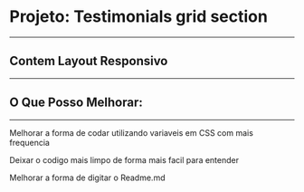 # Projeto: Testimonials grid section

<hr>

## Contem Layout Responsivo

<hr>

## O Que Posso Melhorar:

<hr>

  <p>Melhorar a forma de codar utilizando variaveis em CSS com mais frequencia</p>

  <p>Deixar o codigo mais limpo de forma mais facil para entender</p>


<p> Melhorar a forma de digitar o Readme.md</p>

